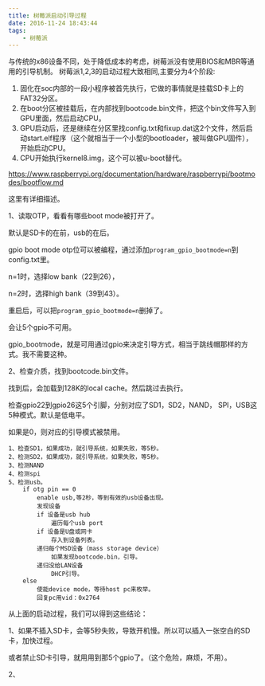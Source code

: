 ```yaml
---
title: 树莓派启动引导过程
date: 2016-11-24 18:43:44
tags:
	- 树莓派
---
```

与传统的x86设备不同，处于降低成本的考虑，树莓派没有使用BIOS和MBR等通用的引导机制。
树莓派1,2,3的启动过程大致相同,主要分为4个阶段:
1. 固化在soc内部的一段小程序被首先执行，它做的事情就是挂载SD卡上的FAT32分区。
2. 在boot分区被挂载后，在内部找到bootcode.bin文件，把这个bin文件写入到GPU里面，然后启动CPU。
3. GPU启动后，还是继续在分区里找config.txt和fixup.dat这2个文件，然后启动start.elf程序（这个就相当于一个小型的bootloader，被叫做GPU固件），开始启动CPU。
4. CPU开始执行kernel8.img，这个可以被u-boot替代。




https://www.raspberrypi.org/documentation/hardware/raspberrypi/bootmodes/bootflow.md

这里有详细描述。

1、读取OTP，看看有哪些boot mode被打开了。

默认是SD卡的在前，usb的在后。

gpio boot mode otp位可以被编程，通过添加`program_gpio_bootmode=n`到config.txt里。

n=1时，选择low bank（22到26），

n=2时，选择high bank（39到43）。

重启后，可以把`program_gpio_bootmode=n`删掉了。

会让5个gpio不可用。

gpio_bootmode，就是可用通过gpio来决定引导方式，相当于跳线帽那样的方式。我不需要这种。

2、检查介质，找到bootcode.bin文件。

找到后，会加载到128K的local cache。然后跳过去执行。

检查gpio22到gpio26这5个引脚，分别对应了SD1，SD2，NAND， SPI，USB这5种模式。默认是低电平。

如果是0，则对应的引导模式被禁用。

```
1、检查SD1，如果成功，就引导系统，如果失败，等5秒。
2、检测SD2，如果成功，就引导系统，如果失败，等5秒。
3、检测NAND
4、检测spi
5、检测usb。
	if otg pin == 0
		enable usb,等2秒，等到有效的usb设备出现。
		发现设备
		if 设备是usb hub
			遍历每个usb port
		if 设备是U盘或网卡
			存入到设备列表。
		递归每个MSD设备（mass storage device）
			如果发现bootcode.bin，引导。
		递归没给LAN设备
			DHCP引导。
	else
		使能device mode，等待host pc来枚举。
		回复pc用vid：0x2764	
```



从上面的启动过程，我们可以得到这些结论：

1、如果不插入SD卡，会等5秒失败，导致开机慢。所以可以插入一张空白的SD卡，加快过程。

或者禁止SD卡引导，就用用到那5个gpio了。（这个危险，麻烦，不用）。

2、